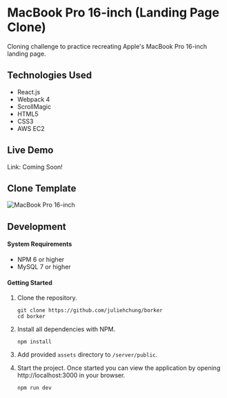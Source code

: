 # MacBook Pro 16-inch (Landing Page Clone)

Cloning challenge to practice recreating Apple's MacBook Pro 16-inch landing page.

## Technologies Used

- React.js
- Webpack 4
- ScrollMagic
- HTML5
- CSS3
- AWS EC2

## Live Demo

Link: Coming Soon!

## Clone Template
![MacBook Pro 16-inch](server/public/public_assets/demo.gif)

## Development

#### System Requirements

- NPM 6 or higher
- MySQL 7 or higher

#### Getting Started

1. Clone the repository.

    ```shell
    git clone https://github.com/juliehchung/borker
    cd borker
    ```

2. Install all dependencies with NPM.

    ```shell
    npm install
    ```

3. Add provided `assets` directory to `/server/public`.

4. Start the project. Once started you can view the application by opening http://localhost:3000 in your browser.

    ```shell
    npm run dev
    ```
